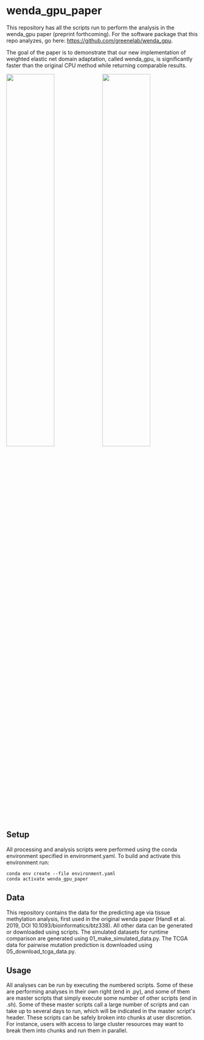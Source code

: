 # wenda_gpu_paper

This repository has all the scripts run to perform the analysis in the wenda_gpu paper (preprint forthcoming). 
For the software package that this repo analyzes, go here: https://github.com/greenelab/wenda_gpu.

The goal of the paper is to demonstrate that our new implementation of weighted elastic net domain adaptation, called wenda_gpu, is significantly faster than the original CPU method while returning comparable results.

<img src="https://github.com/greenelab/wenda_gpu_paper/blob/main/figures/vanilla_true_comparison.png" width=50% height=50%><img src="https://github.com/greenelab/wenda_gpu_paper/blob/main/figures/wenda_true_comparison.png" width=50% height=50%>


## Setup

All processing and analysis scripts were performed using the conda environment specified in environment.yaml. 
To build and activate this environment run:
```
conda env create --file environment.yaml
conda activate wenda_gpu_paper
```

## Data

This repository contains the data for the predicting age via tissue methylation analysis, first used in the original wenda paper (Handl et al. 2019, DOI 10.1093/bioinformatics/btz338).
All other data can be generated or downloaded using scripts. 
The simulated datasets for runtime comparison are generated using 01_make_simulated_data.py.
The TCGA data for pairwise mutation prediction is downloaded using 05_download_tcga_data.py.


## Usage

All analyses can be run by executing the numbered scripts.
Some of these are performing analyses in their own right (end in .py), and some of them are master scripts that simply execute some number of other scripts (end in .sh). 
Some of these master scripts call a large number of scripts and can take up to several days to run, which will be indicated in the master script's header.
These scripts can be safely broken into chunks at user discretion.
For instance, users with access to large cluster resources may want to break them into chunks and run them in parallel.
